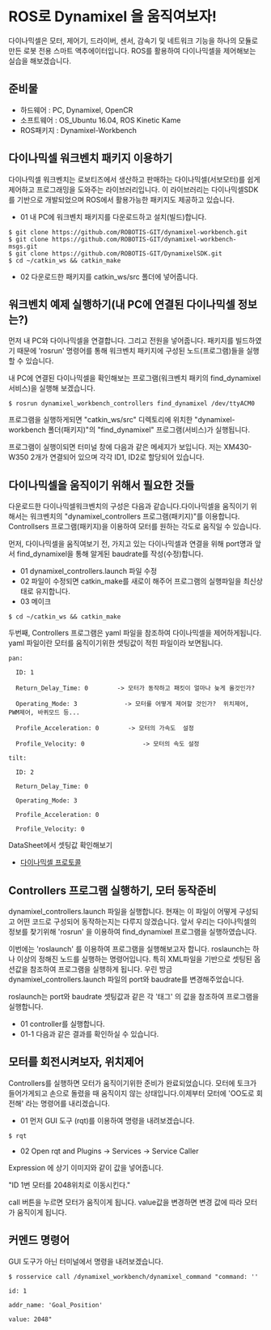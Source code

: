 # ROS로 Dynamixel 을 움직여보자!
다이나믹셀은 모터, 제어기, 드라이버, 센서, 감속기 및 네트워크 기능을 하나의 모듈로 만든 로봇 전용 스마트 액추에이터입니다.
ROS를 활용하여 다이나믹셀을 제어해보는 실습을 해보겠습니다.

준비물
--

- 하드웨어 : PC, Dynamixel, OpenCR
- 소프트웨어 : OS_Ubuntu 16.04, ROS Kinetic Kame
- ROS패키지 : Dynamixel-Workbench 


다이나믹셀 워크벤치 패키지 이용하기
--
다이나믹셀 워크벤치는 로보티즈에서 생산하고 판매하는 다이나믹셀(서보모터)를 쉽게 제어하고 프로그래밍을 도와주는 라이브러리입니다.
이 라이브러리는 다이나믹셀SDK를 기반으로 개발되었으며 ROS에서 활용가능한 패키지도 제공하고 있습니다. 

- 01 내 PC에 워크벤치 패키지를 다운로드하고 설치(빌드)합니다.
```
$ git clone https://github.com/ROBOTIS-GIT/dynamixel-workbench.git
$ git clone https://github.com/ROBOTIS-GIT/dynamixel-workbench-msgs.git
$ git clone https://github.com/ROBOTIS-GIT/DynamixelSDK.git
$ cd ~/catkin_ws && catkin_make
```

- 02 다운로드한 패키지를 catkin_ws/src 폴더에 넣어줍니다.



워크벤치 예제 실행하기(내 PC에 연결된 다이나믹셀 정보는?)
--
먼저 내 PC와 다이나믹셀을 연결합니다. 그리고 전원을 넣어줍니다. 패키지를 빌드하였기 때문에 'rosrun' 명령어를 통해 워크벤치 패키지에 구성된 노드(프로그램)들을 실행할 수 있습니다.

내 PC에 연결된 다이나믹셀을 확인해보는 프로그램(워크벤치 패키의 find_dynamixel 서비스)을 실행해 보겠습니다. 
```
$ rosrun dynamixel_workbench_controllers find_dynamixel /dev/ttyACM0
```

프로그램을 실행하게되면 "catkin_ws/src" 디렉토리에 위치한 "dynamixel-workbench 폴더(패키지)"의 "find_dynamixel" 프로그램(서비스)가 실행됩니다. 

프로그램이 실행이되면 터미널 창에 다음과 같은 메세지가 보입니다. 저는 XM430-W350 2개가 연결되어 있으며 각각 ID1, ID2로 할당되어 있습니다.


다이나믹셀을 움직이기 위해서 필요한 것들
--
다운로드한 다이나믹셀워크벤치의 구성은 다음과 같습니다.다이나믹셀을 움직이기 위해서는 워크벤치의 "dynamixel_controllers 프로그램(패키지)"를 이용합니다.
Controllsers  프로그램(패키지)을 이용하여 모터를 원하는 각도로 움직일 수 있습니다.

먼저, 다이나믹셀을 움직여보기 전, 가지고 있는 다이나믹셀과 연결을 위해 port명과 앞서 find_dynamixel을 통해 알게된 baudrate를 작성(수정)합니다.

- 01 dynamixel_controllers.launch 파일 수정
- 02 파일이 수정되면 catkin_make를 새로이 해주어 프로그램의 실행파일을 최신상태로 유지합니다.
- 03 메이크
```
$ cd ~/catkin_ws && catkin_make
```

두번째, Controllers 프로그램은 yaml  파일을 참조하여 다이나믹셀을 제어하게됩니다. yaml 파일이란 모터를 움직이기위한 셋팅값이 적힌 파일이라 보면됩니다. 

```
pan:

  ID: 1

  Return_Delay_Time: 0        -> 모터가 동작하고 패킷이 얼마나 늦게 올것인가?

  Operating_Mode: 3             -> 모터를 어떻게 제어할 것인가?  위치제어, PWM제어, 바퀴모드 등...

  Profile_Acceleration: 0        -> 모터의 가속도  설정

  Profile_Velocity: 0                -> 모터의 속도 설정 

tilt:

  ID: 2

  Return_Delay_Time: 0

  Operating_Mode: 3

  Profile_Acceleration: 0

  Profile_Velocity: 0
  ```
  
 DataSheet에서 셋팅값 확인해보기 
 - [다이나믹셀 프로토콜](http://emanual.robotis.com/docs/en/dxl/protocol2/)
 
 
 Controllers 프로그램 실행하기, 모터 동작준비 
 --
dynamixel_controllers.launch 파일을 실행합니다. 
현재는 이 파일이 어떻게 구성되고 어떤 코드로 구성되어 동작하는지는 다루지 않겠습니다.
앞서 우리는 다이나믹셀의 정보를 찾기위해 'rosrun' 을 이용하여 find_dynamixel 프로그램을 실행하였습니다.

이번에는 'roslaunch' 를 이용하여 프로그램을 실행해보고자 합니다. roslaunch는 하나 이상의 정해진 노드를 실행하는 명령어입니다. 
특히 XML파일을 기반으로 셋팅된 옵션값을 참조하여 프로그램을 실행하게 됩니다. 우린 방금  dynamixel_controllers.launch 파일의 port와 baudrate를 변경해주었습니다.

roslaunch는 port와 baudrate 셋팅값과 같은 각 '태그' 의 값을 참조하여 프로그램을 실행합니다.
  
- 01 controller를 실행합니다.
- 01-1 다음과 같은 결과를 확인하실 수 있습니다.


모터를 회전시켜보자, 위치제어
--
Controllers를 실행하면 모터가 움직이기위한 준비가 완료되었습니다. 모터에 토크가 들어가게되고 손으로 돌렸을 때 움직이지 않는 상태입니다.이제부터 모터에 'OO도로 회전해' 라는 명령어를 내리겠습니다.

- 01 먼저 GUI 도구 (rqt)를 이용하여 명령을 내려보겠습니다.
```
$ rqt
```

- 02 Open rqt and Plugins -> Services -> Service Caller

Expression 에 상기 이미지와 같이 값을 넣어줍니다.

"ID 1번 모터를 2048위치로 이동시킨다."

call 버튼을 누르면 모터가 움직이게 됩니다. value값을 변경하면 변경 값에 따라 모터가 움직이게 됩니다.


커멘드 명령어
--
GUI 도구가 아닌 터미널에서 명령을 내려보겠습니다.

```
$ rosservice call /dynamixel_workbench/dynamixel_command "command: ''

id: 1

addr_name: 'Goal_Position'

value: 2048"
```

